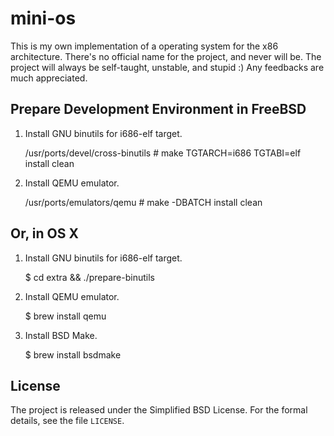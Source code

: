 # mini-os #

This is my own implementation of a operating system for the x86 architecture. There's no official name for the project, and never will be. The project will always be self-taught, unstable, and stupid :) Any feedbacks are much appreciated.

## Prepare Development Environment in FreeBSD

1. Install GNU binutils for i686-elf target.

    /usr/ports/devel/cross-binutils # make TGTARCH=i686 TGTABI=elf install clean

2. Install QEMU emulator.

    /usr/ports/emulators/qemu # make -DBATCH install clean

## Or, in OS X

1. Install GNU binutils for i686-elf target.

    $ cd extra && ./prepare-binutils

2. Install QEMU emulator.

    $ brew install qemu

3. Install BSD Make.

    $ brew install bsdmake

## License ##

The project is released under the Simplified BSD License. For the formal details, see the file `LICENSE`.
